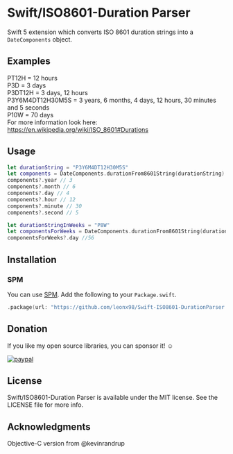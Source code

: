 # Swift/ISO8601-Duration Parser
Swift 5 extension which converts ISO 8601 duration strings into a `DateComponents` object.

## Examples
PT12H = 12 hours<br>
P3D = 3 days<br>
P3DT12H = 3 days, 12 hours<br>
P3Y6M4DT12H30M5S = 3 years, 6 months, 4 days, 12 hours, 30 minutes and 5 seconds<br>
P10W = 70 days<br>
For more information look here: https://en.wikipedia.org/wiki/ISO_8601#Durations

## Usage
```swift
let durationString = "P3Y6M4DT12H30M5S"
let components = DateComponents.durationFrom8601String(durationString)
components?.year // 3
components?.month // 6
components?.day // 4
components?.hour // 12
components?.minute // 30
components?.second // 5

let durationStringInWeeks = "P8W"
let componentsForWeeks = DateComponents.durationFrom8601String(durationStringInWeeks)
componentsForWeeks?.day //56
```

## Installation

### SPM
You can use [SPM](https://github.com/apple/swift-package-manager). Add the following to your `Package.swift`.

```swift
.package(url: "https://github.com/leonx98/Swift-ISO8601-DurationParser.git", .upToNextMajor(from: "0.9.0")),
```

## Donation

If you like my open source libraries, you can sponsor it! ☺️

[![paypal](https://www.paypalobjects.com/en_US/i/btn/btn_donateCC_LG.gif)](https://www.paypal.me/leonx98)

## License
Swift/ISO8601-Duration Parser is available under the MIT license. See the LICENSE file for more info.

## Acknowledgments
Objective-C version from @kevinrandrup
